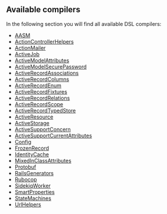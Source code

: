 ## Available compilers

In the following section you will find all available DSL compilers:

<!-- START_COMPILER_LIST -->
* [AASM](compiler_aasm.md)
* [ActionControllerHelpers](compiler_actioncontrollerhelpers.md)
* [ActionMailer](compiler_actionmailer.md)
* [ActiveJob](compiler_activejob.md)
* [ActiveModelAttributes](compiler_activemodelattributes.md)
* [ActiveModelSecurePassword](compiler_activemodelsecurepassword.md)
* [ActiveRecordAssociations](compiler_activerecordassociations.md)
* [ActiveRecordColumns](compiler_activerecordcolumns.md)
* [ActiveRecordEnum](compiler_activerecordenum.md)
* [ActiveRecordFixtures](compiler_activerecordfixtures.md)
* [ActiveRecordRelations](compiler_activerecordrelations.md)
* [ActiveRecordScope](compiler_activerecordscope.md)
* [ActiveRecordTypedStore](compiler_activerecordtypedstore.md)
* [ActiveResource](compiler_activeresource.md)
* [ActiveStorage](compiler_activestorage.md)
* [ActiveSupportConcern](compiler_activesupportconcern.md)
* [ActiveSupportCurrentAttributes](compiler_activesupportcurrentattributes.md)
* [Config](compiler_config.md)
* [FrozenRecord](compiler_frozenrecord.md)
* [IdentityCache](compiler_identitycache.md)
* [MixedInClassAttributes](compiler_mixedinclassattributes.md)
* [Protobuf](compiler_protobuf.md)
* [RailsGenerators](compiler_railsgenerators.md)
* [Rubocop](compiler_rubocop.md)
* [SidekiqWorker](compiler_sidekiqworker.md)
* [SmartProperties](compiler_smartproperties.md)
* [StateMachines](compiler_statemachines.md)
* [UrlHelpers](compiler_urlhelpers.md)
<!-- END_COMPILER_LIST -->
